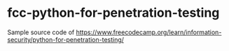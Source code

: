 # fcc-python-for-penetration-testing

Sample source code of
<https://www.freecodecamp.org/learn/information-security/python-for-penetration-testing/>
